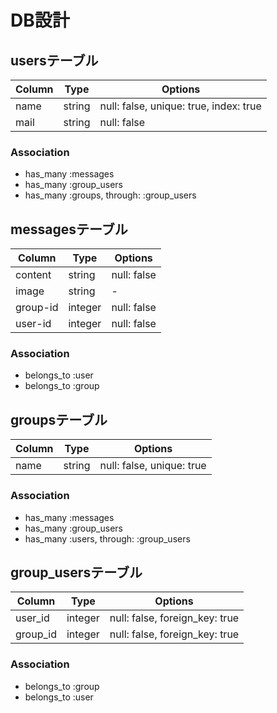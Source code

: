 # DB設計

## usersテーブル

|Column|Type|Options|
|------|----|-------|
|name|string|null: false, unique: true, index: true|
|mail|string|null: false|

### Association

- has_many :messages
- has_many :group_users
- has_many :groups, through: :group_users

## messagesテーブル

|Column|Type|Options|
|------|----|-------|
|content|string|null: false|
|image|string|-|
|group-id|integer|null: false|
|user-id|integer|null: false|

### Association

- belongs_to :user
- belongs_to :group

## groupsテーブル

|Column|Type|Options|
|------|----|-------|
|name|string|null: false, unique: true|

### Association

- has_many :messages
- has_many :group_users
- has_many :users, through: :group_users

## group_usersテーブル

|Column|Type|Options|
|------|----|-------|
|user_id|integer|null: false, foreign_key: true|
|group_id|integer|null: false, foreign_key: true|

### Association

- belongs_to :group
- belongs_to :user
